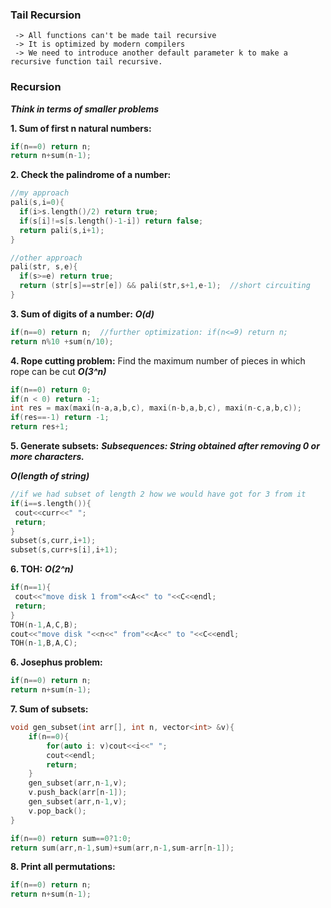 ### Tail Recursion

```
 -> All functions can't be made tail recursive
 -> It is optimized by modern compilers
 -> We need to introduce another default parameter k to make a recursive function tail recursive.
```

### Recursion
***Think in terms of smaller problems***

**1. Sum of first n natural numbers:** 
```C++
if(n==0) return n;
return n+sum(n-1);
```
**2. Check the palindrome of a number:** 
```C++
//my approach
pali(s,i=0){
  if(i>s.length()/2) return true;
  if(s[i]!=s[s.length()-1-i]) return false;
  return pali(s,i+1);
}

//other approach
pali(str, s,e){
  if(s>=e) return true;
  return (str[s]==str[e]) && pali(str,s+1,e-1);  //short circuiting
}
```
**3. Sum of digits of a number:** 
***O(d)***
```C++
if(n==0) return n;  //further optimization: if(n<=9) return n;
return n%10 +sum(n/10);
```
**4. Rope cutting problem:** Find the maximum number of pieces in which rope can be cut
***O(3^n)***
```C++
if(n==0) return 0;
if(n < 0) return -1;
int res = max(maxi(n-a,a,b,c), maxi(n-b,a,b,c), maxi(n-c,a,b,c));
if(res==-1) return -1;
return res+1;
```
**5. Generate subsets:** 
***Subsequences: String obtained after removing 0 or more characters.***

***O(length of string)***
```C++
//if we had subset of length 2 how we would have got for 3 from it
if(i==s.length()){
 cout<<curr<<" ";
 return;
}
subset(s,curr,i+1);
subset(s,curr+s[i],i+1);
```
**6. TOH:** 
***O(2^n)***
```C++
if(n==1){
 cout<<"move disk 1 from"<<A<<" to "<<C<<endl;
 return;
}
TOH(n-1,A,C,B);
cout<<"move disk "<<n<<" from"<<A<<" to "<<C<<endl;
TOH(n-1,B,A,C);
```
**6. Josephus problem:** 
```C++
if(n==0) return n;
return n+sum(n-1);
```
**7. Sum of subsets:** 
```C++
void gen_subset(int arr[], int n, vector<int> &v){
    if(n==0){
        for(auto i: v)cout<<i<<" ";
        cout<<endl;
        return;
    }
    gen_subset(arr,n-1,v);
    v.push_back(arr[n-1]);
    gen_subset(arr,n-1,v);
    v.pop_back();
}
```

```C++
if(n==0) return sum==0?1:0;
return sum(arr,n-1,sum)+sum(arr,n-1,sum-arr[n-1]);
```
**8. Print all permutations:** 
```C++
if(n==0) return n;
return n+sum(n-1);
```
